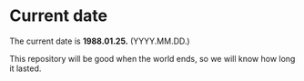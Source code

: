 # Current date

The current date is **1988.01.25.** (YYYY.MM.DD.)

This repository will be good when the world ends, so we will know how long it lasted.